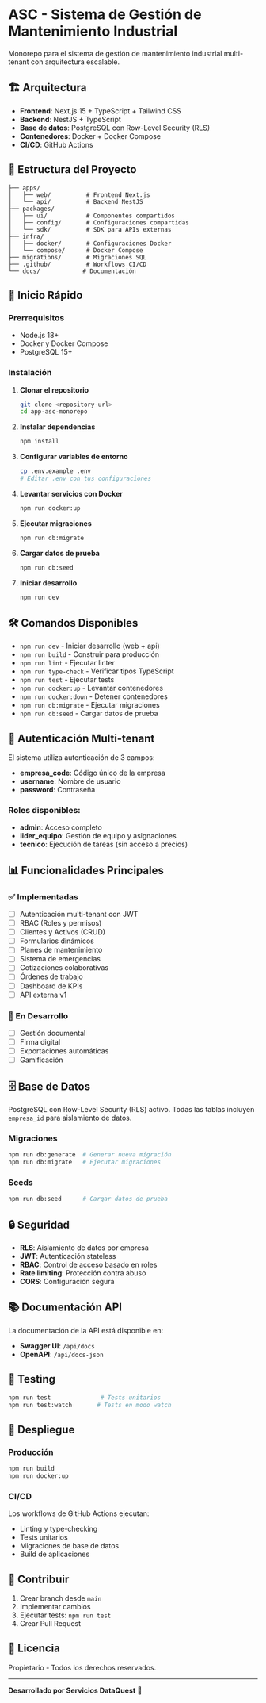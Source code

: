 # ASC - Sistema de Gestión de Mantenimiento Industrial

Monorepo para el sistema de gestión de mantenimiento industrial multi-tenant con arquitectura escalable.

## 🏗️ Arquitectura

- **Frontend**: Next.js 15 + TypeScript + Tailwind CSS
- **Backend**: NestJS + TypeScript
- **Base de datos**: PostgreSQL con Row-Level Security (RLS)
- **Contenedores**: Docker + Docker Compose
- **CI/CD**: GitHub Actions

## 📁 Estructura del Proyecto

```
├── apps/
│   ├── web/          # Frontend Next.js
│   └── api/          # Backend NestJS
├── packages/
│   ├── ui/           # Componentes compartidos
│   ├── config/       # Configuraciones compartidas
│   └── sdk/          # SDK para APIs externas
├── infra/
│   ├── docker/       # Configuraciones Docker
│   └── compose/      # Docker Compose
├── migrations/       # Migraciones SQL
├── .github/          # Workflows CI/CD
└── docs/            # Documentación
```

## 🚀 Inicio Rápido

### Prerrequisitos

- Node.js 18+
- Docker y Docker Compose
- PostgreSQL 15+

### Instalación

1. **Clonar el repositorio**
   ```bash
   git clone <repository-url>
   cd app-asc-monorepo
   ```

2. **Instalar dependencias**
   ```bash
   npm install
   ```

3. **Configurar variables de entorno**
   ```bash
   cp .env.example .env
   # Editar .env con tus configuraciones
   ```

4. **Levantar servicios con Docker**
   ```bash
   npm run docker:up
   ```

5. **Ejecutar migraciones**
   ```bash
   npm run db:migrate
   ```

6. **Cargar datos de prueba**
   ```bash
   npm run db:seed
   ```

7. **Iniciar desarrollo**
   ```bash
   npm run dev
   ```

## 🛠️ Comandos Disponibles

- `npm run dev` - Iniciar desarrollo (web + api)
- `npm run build` - Construir para producción
- `npm run lint` - Ejecutar linter
- `npm run type-check` - Verificar tipos TypeScript
- `npm run test` - Ejecutar tests
- `npm run docker:up` - Levantar contenedores
- `npm run docker:down` - Detener contenedores
- `npm run db:migrate` - Ejecutar migraciones
- `npm run db:seed` - Cargar datos de prueba

## 🔐 Autenticación Multi-tenant

El sistema utiliza autenticación de 3 campos:
- **empresa_code**: Código único de la empresa
- **username**: Nombre de usuario
- **password**: Contraseña

### Roles disponibles:
- **admin**: Acceso completo
- **lider_equipo**: Gestión de equipo y asignaciones
- **tecnico**: Ejecución de tareas (sin acceso a precios)

## 📊 Funcionalidades Principales

### ✅ Implementadas
- [ ] Autenticación multi-tenant con JWT
- [ ] RBAC (Roles y permisos)
- [ ] Clientes y Activos (CRUD)
- [ ] Formularios dinámicos
- [ ] Planes de mantenimiento
- [ ] Sistema de emergencias
- [ ] Cotizaciones colaborativas
- [ ] Órdenes de trabajo
- [ ] Dashboard de KPIs
- [ ] API externa v1

### 🔄 En Desarrollo
- [ ] Gestión documental
- [ ] Firma digital
- [ ] Exportaciones automáticas
- [ ] Gamificación

## 🗄️ Base de Datos

PostgreSQL con Row-Level Security (RLS) activo. Todas las tablas incluyen `empresa_id` para aislamiento de datos.

### Migraciones
```bash
npm run db:generate  # Generar nueva migración
npm run db:migrate   # Ejecutar migraciones
```

### Seeds
```bash
npm run db:seed      # Cargar datos de prueba
```

## 🔒 Seguridad

- **RLS**: Aislamiento de datos por empresa
- **JWT**: Autenticación stateless
- **RBAC**: Control de acceso basado en roles
- **Rate limiting**: Protección contra abuso
- **CORS**: Configuración segura

## 📚 Documentación API

La documentación de la API está disponible en:
- **Swagger UI**: `/api/docs`
- **OpenAPI**: `/api/docs-json`

## 🧪 Testing

```bash
npm run test              # Tests unitarios
npm run test:watch       # Tests en modo watch
```

## 🚢 Despliegue

### Producción
```bash
npm run build
npm run docker:up
```

### CI/CD
Los workflows de GitHub Actions ejecutan:
- Linting y type-checking
- Tests unitarios
- Migraciones de base de datos
- Build de aplicaciones

## 🤝 Contribuir

1. Crear branch desde `main`
2. Implementar cambios
3. Ejecutar tests: `npm run test`
4. Crear Pull Request

## 📄 Licencia

Propietario - Todos los derechos reservados.

---

**Desarrollado por Servicios DataQuest** 🚀

